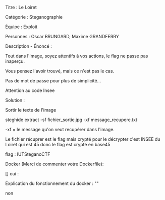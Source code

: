 Titre : Le Loiret

Catégorie : Steganographie

Équipe : Exploit

Personnes : Oscar BRUNGARD, Maxime GRANDFERRY

Description - Énoncé :

Tout dans l'image, soyez attentifs à vos actions, le flag ne passe pas inaperçu.

Vous pensez l'avoir trouvé, mais ce n'est pas le cas.

Pas de mot de passe pour plus de simplicité...

Attention au code Insee

Solution :

Sortir le texte de l'image

steghide extract -sf fichier_sortie.jpg -xf message_recupere.txt

\-xf = le message qu'on veut recupérer dans l'image.

Le fichier récuprer est le flag mais crypté pour le décrypter c'est INSEE du Loiret qui est 45 donc le flag est crypté en base45

flag : IUTSteganoCTF

Docker (Merci de commenter votre Dockerfile):

\[\] oui :

Explication du fonctionnement du docker : ""

non